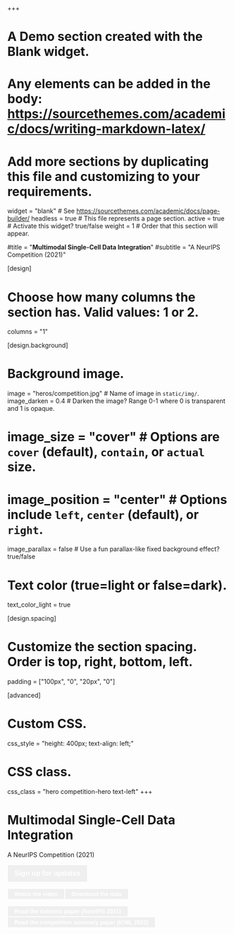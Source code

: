 +++
# A Demo section created with the Blank widget.
# Any elements can be added in the body: https://sourcethemes.com/academic/docs/writing-markdown-latex/
# Add more sections by duplicating this file and customizing to your requirements.

widget = "blank"  # See https://sourcethemes.com/academic/docs/page-builder/
headless = true  # This file represents a page section.
active = true  # Activate this widget? true/false
weight = 1  # Order that this section will appear.

#title = "**Multimodal Single-Cell Data Integration**"
#subtitle = "A NeurIPS Competition (2021)"

[design]
  # Choose how many columns the section has. Valid values: 1 or 2.
  columns = "1"

[design.background]

  # Background image.
   image = "heros/competition.jpg"  # Name of image in `static/img/`.
   image_darken = 0.4  # Darken the image? Range 0-1 where 0 is transparent and 1 is opaque.
  # image_size = "cover"  #  Options are `cover` (default), `contain`, or `actual` size.
  # image_position = "center"  # Options include `left`, `center` (default), or `right`.
  image_parallax = false  # Use a fun parallax-like fixed background effect? true/false

  # Text color (true=light or false=dark).
  text_color_light = true

[design.spacing]
  # Customize the section spacing. Order is top, right, bottom, left.
  padding = ["100px", "0", "20px", "0"]

[advanced]
 # Custom CSS.
 css_style = "height: 400px; text-align: left;"

 # CSS class.
 css_class = "hero competition-hero text-left"
+++
# **Multimodal Single-Cell Data Integration**
A NeurIPS Competition (2021)

 <a href="https://docs.google.com/forms/d/e/1FAIpQLSe90Oky4-1b0HbdLsp5Yqo9juCd2mq-NlGHU9NHRW1ECok1xQ/viewform" target="blank"><button type="button" class="btn btn-primary" style="font-size: 1rem; border: 1px solid white; color:white; height: 40px; padding: 0px 15px"><strong>Sign up for updates</strong></button></a>

<a href="https://www.youtube.com/watch?v=ZXDILOyiy7A" target="blank"><button type="button" class="btn btn-secondary" style="font-size: 0.8rem; border: 1px solid white; color:white; height: 25px; padding: 0px 15px"><strong>Watch the video</strong></button></a><a href="https://www.ncbi.nlm.nih.gov/geo/query/acc.cgi?acc=GSE194122" target="blank"><button type="button" class="btn btn-secondary" style="font-size: 0.8rem; border: 1px solid white; color:white; height: 25px; padding: 0px 15px"><strong>Download the data</strong></button></a>

<a href="https://datasets-benchmarks-proceedings.neurips.cc/paper/2021/hash/158f3069a435b314a80bdcb024f8e422-Abstract-round2.html" target="blank"><button type="button" class="btn btn-secondary" style="font-size: 0.8rem; border: 1px solid white; color:white; height: 25px; padding: 0px 15px"><strong>Read the datasets paper (NeurIPS 2021)</strong></button></a><a href="https://proceedings.mlr.press/v176/lance22a.html" target="blank"><button type="button" class="btn btn-secondary" style="font-size: 0.8rem; border: 1px solid white; color:white; height: 25px; padding: 0px 15px"><strong>Read the competition summary paper (ICML 2022)</strong></button></a>